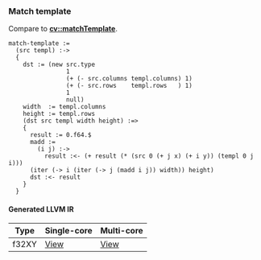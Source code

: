 ### Match template
Compare to **[cv::matchTemplate](http://docs.opencv.org/modules/imgproc/doc/object_detection.html#matchtemplate)**.

    match-template :=
      (src templ) :->
      {
        dst := (new src.type
                    1
                    (+ (- src.columns templ.columns) 1)
                    (+ (- src.rows    templ.rows   ) 1)
                    1
                    null)
        width  := templ.columns
        height := templ.rows
        (dst src templ width height) :=>
        {
          result := 0.f64.$
          madd :=
            (i j) :->
              result :<- (+ result (* (src 0 (+ j x) (+ i y)) (templ 0 j i)))
          (iter (-> i (iter (-> j (madd i j)) width)) height)
          dst :<- result
        }
      }

#### Generated LLVM IR
| Type   | Single-core | Multi-core |
|--------|-------------|------------|
| f32XY  | [View](https://raw.githubusercontent.com/biometrics/likely/gh-pages/ir/benchmarks/match_template_f32XY__f32XY_f32XY_.ll) | [View](https://raw.githubusercontent.com/biometrics/likely/gh-pages/ir/benchmarks/match_template_f32XY__f32XY_f32XY__m.ll) |
